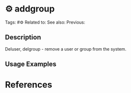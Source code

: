 # ⚙️ addgroup

Tags: #⚙️
Related to:
See also:
Previous:

## Description

Deluser, delgroup - remove a user or group from the system.

## Usage Examples

# References